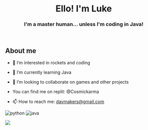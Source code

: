 <h1 align="center">Ello! I'm Luke</h1>
<h3 align="center">I'm a master human... unless I'm coding in Java!</h3><br>
<h2>About me</h2>
<p align="left"> 

- 👀 I’m interested in rockets and coding
  
- 🌱 I’m currently learning Java
  
- 💞️ I’m looking to collaborate on games and other projects
  
- You can find me on replit: @Cosmickarma
  
- 📫 How to reach me: davmakers@gmail.com
  
 <img src="https://img.shields.io/badge/Knows-Python-blue/?logo=python&logoColor=yellow&color=blue&style=for-the-badge" alt="python">           <img src="https://img.shields.io/badge/Learning-Java-blue/?logo=javascript&logoColor=green&color=blue&style=for-the-badge" alt="java">

![](http://github-profile-summary-cards.vercel.app/api/cards/profile-details?username=SpaceBoiii&theme=solarized_dark)
<!---
SpaceBoiii/SpaceBoiii is a ✨ special ✨ repository because its `README.md` (this file) appears on your GitHub profile.
You can click the Preview link to take a look at your changes.
--->
